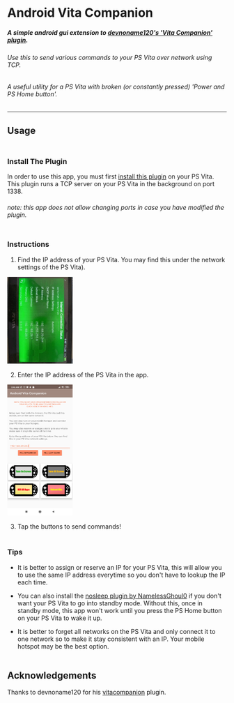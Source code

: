 # Android Vita Companion

##### A simple android gui extension to [devnoname120's 'Vita Companion' plugin](https://github.com/devnoname120/vitacompanion).

###### Use this to send various commands to your PS Vita over network using TCP.
###### A useful utility for a PS Vita with broken (or constantly pressed) 'Power and PS Home button'.

---

## Usage </br></br>

### Install The Plugin

In order to use this app, you must first [install this plugin](https://github.com/devnoname120/vitacompanion) on your PS Vita.
This plugin runs a TCP server on your PS Vita in the background on port 1338.

###### note: this app does not allow changing ports in case you have modified the plugin. </br></br>

### Instructions

1. Find the IP address of your PS Vita.
You may find this under the network settings of the PS Vita).
<img alt="vita network setting" src="https://github.com/Hanzyusuf/extra_files_01/blob/main/vita_ip_address.jpg" width="150" />

2. Enter the IP address of the PS Vita in the app.
<img alt="android app setting" src="https://github.com/Hanzyusuf/extra_files_01/blob/main/androidvitacompanion.jpg" width="150" height="300" />

3. Tap the buttons to send commands! </br></br>

### Tips

- It is better to assign or reserve an IP for your PS Vita, this will allow you to use the same IP address everytime so you don't have to lookup the IP each time.

- You can also install the [nosleep plugin by NamelessGhoul0](https://github.com/NamelessGhoul0/nosleep) if you don't want your PS Vita to go into standby mode. Without this, once in standby mode, this app won't work until you press the PS Home button on your PS Vita to wake it up.

- It is better to forget all networks on the PS Vita and only connect it to one network so to make it stay consistent with an IP. Your mobile hotspot may be the best option. </br></br>

## Acknowledgements 

Thanks to devnoname120 for his [vitacompanion](https://github.com/devnoname120/vitacompanion) plugin.